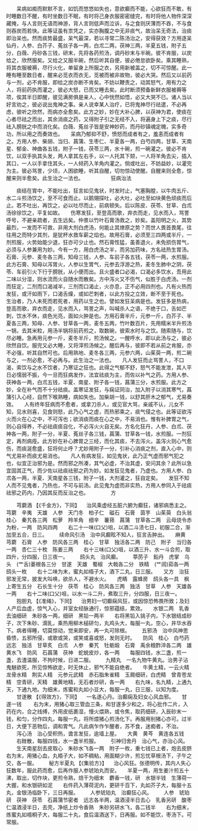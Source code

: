 <!-- { "loadSidebar": true } -->
　　呆病如痴而默默不言，如饥而悠悠如失也，意欲癫而不能，心欲狂而不敢，有时睡数日不醒，有时坐数日不眠，有时将己身衣服密密缝完，有时将他人物件深深藏掩，与人言则无语而神游，背人言则低声而泣诉，与之食则厌薄而不吞，不与食则吞炭而若快。此等证虽有祟凭之，实亦胸腹之中无非痰气，故治呆无奇法，治痰即治呆也。然而痰势最盛，呆气最深，若以寻常二陈汤治之，安得获效？方用逐呆仙丹，人参、白芥子、菟丝子各一两，白朮二两，茯神三两，半夏五钱，附子五分，白薇、丹砂各三钱，研末，先将各药煎汤，调丹砂末与半碗。彼不肯服，以炭给之，欣然服矣。又给之又服半碗，然后听其自便，彼必倦怠欲卧矣。乘其睡熟，将其衣服被褥，尽行火化，单留身上所服之衣，另用新被盖之，切不可惊醒。此一睡有睡至数日者，醒来必觅衣而衣无，觅被而被非故物，彼必大哭。然后又以前药与一剂，必不肯服，即给之炭亦断不肯矣。不妨以鞭责之，动其怒气，用有力之人，将前药执而灌之，彼必大怒，已而又睡去矣。此时断须预备新鲜衣服被褥等项，俟其半日即醒，彼见满房俱是亲人，心中恍然如悟，必又大哭不已。诸人当以好言劝之，彼必说出鬼神之事。亲人说幸某人治疗，已将鬼神尽行祛遣，不必再虑，彼听之欣然，而病亦全愈矣。此方之妙，妙在大补心脾，以茯神为君，使痰在心者尽祛之而出，其余消痰之药，又得附子引之无经不入，将遍身上下之痰，尽行祛入膀胱之中而消化矣。白薇、菟丝子皆是安神妙药，而丹砂镇魂定魄，实多奇功，所以用之而奏效也。　　呆病乃郁抑不舒，愤怒而成者有之，羞恚而成者有之。方用人参、柴胡、当归、菖蒲、生枣仁、半夏各一两，白芍四两，甘草、天南星、郁金、神曲各五钱，附子一钱，茯苓三两，水十碗，煎一碗灌之。彼必不肯饮，以双手执其头发，两人拿其左右手，以一人托其下颏，一人将羊角去尖，插入其口，一人以手拿住其头，一人倾药入羊角内灌之。倘或吐出，不妨益妙，以灌完为主。彼必骂詈，少顷，人困欲睡，听其自醒，切勿惊动使醒。自醒来则全愈，惊醒来则半愈矣。此生治之一法也。
　　　　　狂病治法

　　痰结在胃中，不能吐出，狂言如见鬼状，时发时止，气塞胸膛，以牛肉五斤、水二斗煎汤饮之，至不可食而止。以鹅翎探吐，必大吐，必吐至如块黄色顽痰而后止。若不吐出，再饮之，必以吐尽而止，前病顿失。后以陈皮、茯苓、甘草、白朮汤徐徐饮之，平复如故。　　伤寒发狂，至登高而歌，弃衣而走，见水而入，骂詈呼号，不避亲疏者，去生远矣。仲景以竹叶石膏汤救之，妙矣。盖阳明之火，其势最烈，一发而不可救，非用大剂白虎汤，何能止其燎原之势？而世人畏首畏尾，往往用之而特少其剂，是犹杯水救车薪之焰也。故用石膏，必须至三四两或半斤，一剂煎服，火势始能少退，狂亦可少止也。然石膏性猛，虽善退火，未免损伤胃气，必须与人参兼用为妙。今有一方，用白虎汤之半，而另加药味，方名祛热生胃汤。石膏、元参、麦冬各三两，知母三钱，人参、车前子各五钱，茯苓一两，水煎服。此方石膏、知母以泻胃火，人参以生胃气，元参去浮游之热，麦冬生肺中之阴，茯苓、车前引火下行于膀胱，从小便而出。且火盛者口必渴，口渴必多饮水，吾用此二味以分湿，则水流而火自随水而散矣。方中泻火又不伤气，似胜于白虎汤。一剂而狂定，二剂而口渴减半，三剂而口渴止，火亦息，正不必用四剂也。凡有火热而发狂，或汗如雨下，口渴舌燥，或如芒刺者，以此方投之立效，断不至于死也。　　生治者，乃人未死而若死者，用药以生之也。譬如发狂呆病是也。发狂多是热病，登高而歌，弃衣而走，见水而入，骂詈之声，叫喊杀人之语，不绝于口，舌如芒刺，饮水不休，痰色光亮，面如火肿是也。方用石膏半斤，元参一斤，白芥子、半夏各三两，知母、人参、甘草各一两，麦冬五两，竹叶数百片，先用糯米半升煎汤一锅，去其米粒，用汤半锅将前药煎之，取数碗，彼索水时与之饮。随索随与，饮尽必睡。急再用元参一斤，麦冬半斤，煎汤候之。一醒呼水，即以此汤与之，彼必欣然自饮。服完又必大睡，又将滓煎汤候之。醒后再与，彼即不若从前之肯服，亦不必强，听其自然可也。后用熟地、麦冬各三两，元参六两，山茱萸一两，煎二碗与之，一剂必愈，不必再与。此生治之一法也。　　凡人发狂而止骂詈人，不口渴，索饮与之水不饮者，乃寒证之狂也。此得之气郁不舒，怒气不能发泄，其人平日必懦弱不振，今一旦而狂病发作，法宜祛痰为主，而佐以补气之药。方用人参、茯神各一两，白朮五钱，半夏、南星、附子各一钱，菖蒲三分，水煎服。此方之妙，全在补气而不十分祛痰。盖寒证发狂，与痫证同治，加入附子以消其寒气，菖蒲引入心经，自然下喉熟睡，病如失也。加柴胡一钱，以舒其肝木之郁气，尤易奏效。　　人有终年狂病而不愈者，或拿刀杀人，或见官大骂，亲戚不认，儿女不知，见水则喜，见食则怒，此乃心气之虚，而热邪乘之，痰气侵之也。此等证欲泻火而火在心之中，不可泻也；欲消痰而痰在心之中，不易消也。惟有补脾胃之气，则心自得养，不必祛痰痰自化，不必泻火火自无矣。方名化狂丹，人参、白朮、茯神各一两，附子一分，半夏、菟丝子各三钱，菖蒲、甘草各一钱，水煎服。一剂狂定，再剂病痊。此方妙在补心脾胃之三经，而化其痰，不去泻火。盖泻火则心气愈伤，而痰涎愈盛，狂将何止呼？尤妙用附子一分，引补心消痰之剂，直入心中，则气尤易补而痰尤易消也。　　凡人有病发狂，如见鬼状，此乃正气虚而邪气犯之也，似宜正治邪为是。然而邪之所凑，其气必虚，不治其虚，安问其余？此所以急宜固其正气，而少佐以祛痰祛邪之药为妙。如发狂见鬼者，乃虚也。方用人参、白朮各一两，半夏、天南星各三钱，附子一钱，大剂灌之，狂自定矣。　　发狂不知人而不见鬼者，乃热也，不可与前汤。此见鬼为虚而非实热，方用人参同入于祛痰祛邪之药内，乃因其反而反治之也。
　　　　方

　　芎藭酒 【《千金方》，下同】 　治风乘虚经五脏六腑为癫狂，诸邪病悉主之。　　芎藭　辛夷　天雄　人参　天门冬　柏子仁　磁石　石膏　茵芋　山茱萸　白头翁　桂心　秦艽各三两　松萝　羚羊角　细辛　薯蓣　菖蒲　甘草各二两　云母烧令赤为粉，一两　防风四两　　右二十一味(口父)咀，以酒二斗渍七日，初服二合，渐加至五合，日三。
　　续命风引汤　治中风癫眩不知人，狂言舌肿出。　　麻黄　芎藭　石膏　人参　防风各三两　桂心　甘草　独活各二两　防己　附子　当归各一两　杏仁三十枚　陈姜三两　　右十三味(口父)咀，以酒三升、水一斗合煎，取四升，分四服，日三夜一。
　　鸱头丸　治风癫。
　　葶苈子　鉛丹　虎掌　乌头　(艹舌)蒌根各三分　甘遂　天雄　蜀椒　大戟各二分　铁精　(艹闾)茹各一两　鸱头一枚　　右十二味为末，蜜丸如梧子大，酒下二丸，日三服。　　又方　治狂邪发无常，披发大叫唤，欲杀人，不避水火。　　虎睛　露蜂房　鸱头各一具　枫上寄生五分　石长生十分　茯苓　桂心　防风各三两　独活　甘草　人参　天雄各一两　　右十二味(口父)咀，以水一斗二升，煮取三升，分四服，日三夜一。
　　抱胆丸 【《准绳》，下同】 　治男妇一切癫痫风狂，或因惊恐怖畏所致；及妇人产后血虚，惊气入心，并室女经脉通行，惊邪蕴结，累效。　　水银二两　乳香去油细研　朱砂各一两，细研　黑铅一两半　　右将黑铅入铫子内，下水银结成砂子，次下朱砂、滴乳，乘热用柳木槌研匀，丸鸡头大，每服一丸，空心，井华水吞下。病者得睡，切莫惊动，觉来即安，再一丸可除根。
　　五邪汤　治中风神思昏愦，五邪所侵，或歌或哭，或笑或喜或怒，发则无时。　　防风　桂心　白芍药　远志　独活　甘草炙　白朮　人参　秦艽　牡蛎煅　石膏　禹余粮酢淬各二两　雄黄水飞　防风　石菖蒲　茯神　蛇蜕皮炒，各一两　　每服四钱，水二盏，煎一盏，去渣温服，不拘时候，日进二服。
　　九精丸　一名九物牛黄丸。治男子沾鬼魅欲死，所见惊怖欲走，时无休止，邪气不能自绝者。　　牛黄土精，一云火精　龙骨水精　荆实人精　元参元武精　赤石脂朱雀精　玉屑细研，白虎精　曾青苍龙精　空青研，天精　雄黄地精，无石者炒研，各一两　　右九味，名九精，上通九天，下通九地。为细末，炼蜜和丸如小豆大，每服一丸，日三服，以知为度。
　　甘遂散 【《得效方》，下同】 　一名遂心丹。治癫痫及妇女心风血邪。　　甘遂一钱
　　右为末，用猪心取三管血三条，和甘遂多少和之，将心批作二片，入药在内，合之线缚，外用皮纸裹湿，慢火煨熟，或令焦，取药细研，入辰砂末一钱，和匀，分作四丸，每服一丸，将所煨猪心煎汤化下。再服用别猪心亦可。过半日，大便下恶物后，调和胃气。凡此病乍作乍醒者，苏不食，迷痴者，不治。
　　泻心汤　治心受积热，谵言发狂，逾墙上屋。　　大黄　黄芩　黄连各五钱
　　右銼散，每服四钱，水一盏半煎服。
　　引神归舍丹　治心气，亦治心风。
　　生天南星刮去皮取心　朱砂水飞各一两　附子一枚，重七钱已上者，炮去皮脐　　右为末，用猪心血，丸梧子大，如不稠粘，用面糊少许，煎忘忧草根汤下，子午之交，各一服。
　　秘方半夏丸 【《集验方》】 　治心风狂。张德明传，其内人失心狂数年，服此药而愈，后再作服人参琥珀丸而安。　　半夏一两，用生姜汁煎五十沸，取出，切作块，更煎令熟，焙干为细末　麝香一钱，研　水银半钱　生薄荷一大握，和水银研如泥　　右件药入薄荷泥内，更研千百下，丸如芥子大，每服十五丸，金银汤临卧下，三日再服。
　　人参琥珀丸　治癫狂心风。
　　人参　琥珀研　茯神　茯苓　石菖蒲节密者　远志各半两，温酒浸半日去心　乳香另研　酸枣仁温酒浸半日，去壳，净纸上炒令香熟　朱砂另研水飞，各二钱半　　右为细末，炼蜜丸如梧桐子大，每服二十丸，食后温酒送下，日再服。如不能饮，枣汤下。可常服。
